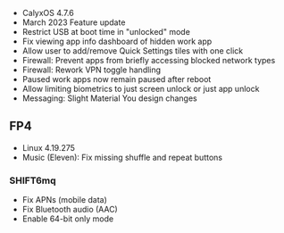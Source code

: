 * CalyxOS 4.7.6
* March 2023 Feature update
* Restrict USB at boot time in "unlocked" mode
* Fix viewing app info dashboard of hidden work app
* Allow user to add/remove Quick Settings tiles with one click
* Firewall: Prevent apps from briefly accessing blocked network types
* Firewall: Rework VPN toggle handling
* Paused work apps now remain paused after reboot
* Allow limiting biometrics to just screen unlock or just app unlock
* Messaging: Slight Material You design changes

## FP4
* Linux 4.19.275
* Music (Eleven): Fix missing shuffle and repeat buttons

### SHIFT6mq
* Fix APNs (mobile data)
* Fix Bluetooth audio (AAC)
* Enable 64-bit only mode
